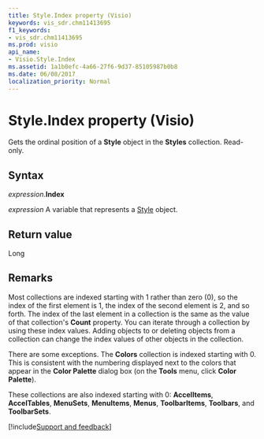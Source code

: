 ```yaml
---
title: Style.Index property (Visio)
keywords: vis_sdr.chm11413695
f1_keywords:
- vis_sdr.chm11413695
ms.prod: visio
api_name:
- Visio.Style.Index
ms.assetid: 1a1b0efc-4a66-27f6-9d37-85105987b0b8
ms.date: 06/08/2017
localization_priority: Normal
---
```



# Style.Index property (Visio)

Gets the ordinal position of a  **Style** object in the **Styles** collection. Read-only.


## Syntax

_expression_.**Index**

 _expression_ A variable that represents a [Style](./Visio.Style.md) object.


## Return value

Long


## Remarks

Most collections are indexed starting with 1 rather than zero (0), so the index of the first element is 1, the index of the second element is 2, and so forth. The index of the last element in a collection is the same as the value of that collection's  **Count** property. You can iterate through a collection by using these index values. Adding objects to or deleting objects from a collection can change the index values of other objects in the collection.

There are some exceptions. The  **Colors** collection is indexed starting with 0. This is consistent with the numbering displayed next to the colors that appear in the **Color Palette** dialog box (on the **Tools** menu, click **Color Palette**).

These collections are also indexed starting with 0:  **AccelItems**, **AccelTables**, **MenuSets**, **MenuItems**, **Menus**, **ToolbarItems**, **Toolbars**, and **ToolbarSets**.

[!include[Support and feedback](~/includes/feedback-boilerplate.md)]
